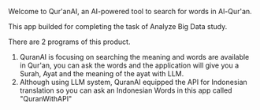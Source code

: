 Welcome to Qur'anAI, an AI-powered tool to search for words in Al-Qur'an.

This app builded for completing the task of Analyze Big Data study.

There are 2 programs of this product.
1. QuranAI is focusing on searching the meaning and words are available in Qur'an, you can ask the words and the application will give you a Surah, Ayat and the meaning of the ayat with LLM.
2. Although using LLM system, QuranAI equipped the API for Indonesian translation so you can ask an Indonesian Words in this app called "QuranWithAPI"
